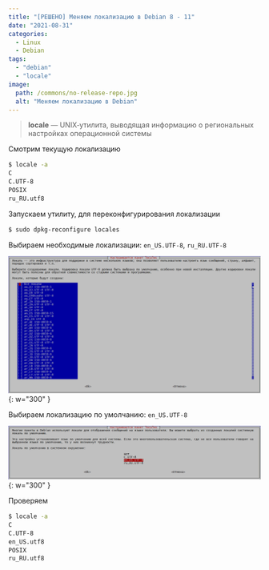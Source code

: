 ```yaml
---
title: "[РЕШЕНО] Меняем локализацию в Debian 8 - 11"
date: "2021-08-31"
categories: 
  - Linux
  - Debian
tags: 
  - "debian"
  - "locale"
image:
  path: /commons/no-release-repo.jpg
  alt: "Меняем локализацию в Debian"
---
```


> **locale** — UNIX‐утилита, выводящая информацию о региональных настройках операционной системы

Смотрим текущую локализацию

```sh
$ locale -a
C
C.UTF-8
POSIX
ru_RU.utf8
```

Запускаем утилиту, для переконфигурирования локализации

```sh
$ sudo dpkg-reconfigure locales
```

Выбираем необходимые локализации: `en_US.UTF-8`, `ru_RU.UTF-8`

![](/assets/img/posts/2021/08/31/image-5.png){: w="300" }

Выбираем локализацию по умолчанию: `en_US.UTF-8`

![](/assets/img/posts/2021/08/31/image-6.png){: w="300" }

Проверяем

```sh
$ locale -a
C
C.UTF-8
en_US.utf8
POSIX
ru_RU.utf8
```